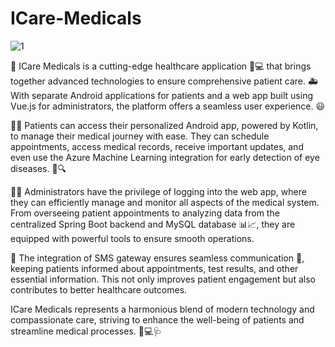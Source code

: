 # ICare-Medicals
![1](https://github.com/moshdev2213/ICare-Medicals/assets/103739510/aa97605f-f91f-430f-9570-d92ab31a1903)

🏥 ICare Medicals is a cutting-edge healthcare application 📱💻 that brings together advanced technologies to ensure comprehensive patient care. 🚑 With separate Android applications for patients and a web app built using Vue.js for administrators, the platform offers a seamless user experience. 😃

👨‍⚕️ Patients can access their personalized Android app, powered by Kotlin, to manage their medical journey with ease. They can schedule appointments, access medical records, receive important updates, and even use the Azure Machine Learning integration for early detection of eye diseases. 👀🔍

👩‍💼 Administrators have the privilege of logging into the web app, where they can efficiently manage and monitor all aspects of the medical system. From overseeing patient appointments to analyzing data from the centralized Spring Boot backend and MySQL database 📊📈, they are equipped with powerful tools to ensure smooth operations.

📶 The integration of SMS gateway ensures seamless communication 💌, keeping patients informed about appointments, test results, and other essential information. This not only improves patient engagement but also contributes to better healthcare outcomes.

ICare Medicals represents a harmonious blend of modern technology and compassionate care, striving to enhance the well-being of patients and streamline medical processes. 💙💻🩺
